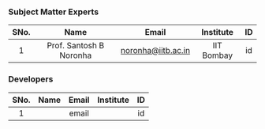 ### Subject Matter Experts
| SNo. | Name | Email | Institute | ID |
| :---: | :---: | :---: | :---: | :---: |
| 1 | Prof. Santosh B Noronha | noronha@iitb.ac.in | IIT Bombay | id |

### Developers
| SNo. | Name | Email | Institute | ID |
| :---: | :---: | :---: | :---: | :---: |
| 1 |  | email |  | id |